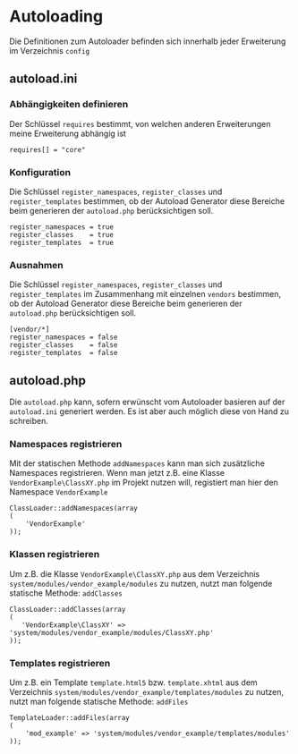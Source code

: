 # Autoloading

Die Definitionen zum Autoloader befinden sich innerhalb jeder Erweiterung im Verzeichnis `config`

## autoload.ini

### Abhängigkeiten definieren

Der Schlüssel `requires` bestimmt, von welchen anderen Erweiterungen meine Erweiterung abhängig ist
 
``` {.ini}
requires[] = "core"
```

### Konfiguration

Die Schlüssel `register_namespaces`, `register_classes` und 
`register_templates` bestimmen, ob der Autoload Generator diese Bereiche beim generieren der `autoload.php` berücksichtigen soll.

``` {.ini}
register_namespaces = true
register_classes    = true
register_templates  = true
```

### Ausnahmen

Die Schlüssel `register_namespaces`, `register_classes` und 
`register_templates` im Zusammenhang mit einzelnen `vendors` bestimmen, ob der Autoload Generator diese Bereiche beim generieren der `autoload.php` berücksichtigen soll.

``` {.ini}
[vendor/*]
register_namespaces = false
register_classes    = false
register_templates  = false
```

## autoload.php

Die `autoload.php` kann, sofern erwünscht vom Autoloader basieren auf der `autoload.ini` generiert werden. Es ist aber auch möglich diese von Hand zu schreiben.

### Namespaces registrieren

Mit der statischen Methode `addNamespaces` kann man sich zusätzliche Namespaces registrieren. Wenn man jetzt z.B. eine Klasse `VendorExample\ClassXY.php` im Projekt nutzen will, registiert man hier den Namespace `VendorExample`

``` {.php}
ClassLoader::addNamespaces(array
(
    'VendorExample'
));
```

### Klassen registrieren

Um z.B. die Klasse `VendorExample\ClassXY.php` aus dem Verzeichnis `system/modules/vendor_example/modules` zu nutzen, nutzt man folgende statische Methode: `addClasses`

``` {.php}
ClassLoader::addClasses(array
(
   'VendorExample\ClassXY' => 'system/modules/vendor_example/modules/ClassXY.php' 
));
```

### Templates registrieren

Um z.B. ein Template `template.html5` bzw. `template.xhtml` aus dem Verzeichnis `system/modules/vendor_example/templates/modules` zu nutzen, nutzt man folgende statische Methode: `addFiles`

``` {.php}
TemplateLoader::addFiles(array
(
    'mod_example' => 'system/modules/vendor_example/templates/modules'
));
```
